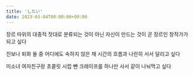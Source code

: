 ```yaml
---
title: 'したい'
date: 2023-03-04T00:00:00+09:00
---
```


장르 따위의 대중적 잣대로 분류되는 것이 아닌
자신이 만드는 것이 곧 장르인 창작가가 되고 싶다

진보나 퇴화 둘 중 어디에도 속하지 않은 채
시간의 흐름과 나란히 서서 달리고 싶다

미소녀 여자친구랑 초콜릿 시럽 뺀 크레이프를
하나만 사서 같이 나눠먹고 싶다
